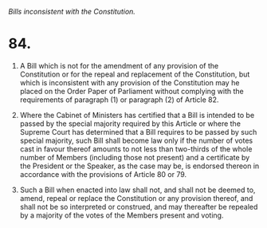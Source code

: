 *Bills inconsistent with the Constitution.*

# 84.

1. A Bill which is not for the amendment of any provision of the Constitution or for the repeal and replacement of the Constitution, but which is inconsistent with any provision of the Constitution may he placed on the Order Paper of Parliament without complying with the requirements of paragraph (1) or paragraph (2) of Article 82.

2. Where the Cabinet of Ministers has certified that a Bill is intended to be passed by the special majority required by this Article or where the Supreme Court has determined that a Bill requires to be passed by such special majority, such Bill shall become law only if the number of votes cast in favour thereof amounts to not less than two-thirds of the whole number of Members (including those not present) and a certificate by the President or the Speaker, as the case may be, is endorsed thereon in accordance with the provisions of Article 80 or 79.

3. Such a Bill when enacted into law shall not, and shall not be deemed to, amend, repeal or replace the Constitution or any provision thereof, and shall not be so interpreted or construed, and may thereafter be repealed by a majority of the votes of the Members present and voting.